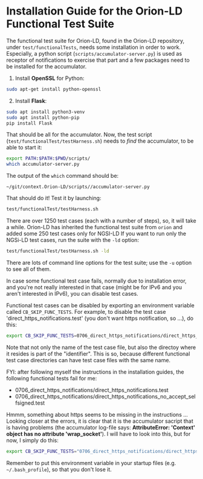# Installation Guide for the Orion-LD Functional Test Suite

The functional test suite for Orion-LD, found in the Orion-LD repository, under `test/functionalTests`, needs some installation in order to work.
Especially, a python script (`scripts/accumulator-server.py`) is used as receptor of notifications to exercise that part and a few packages need to be installed 
for the accumulator.

1. Install **OpenSSL** for Python:

```bash
sudo apt-get install python-openssl
```

2. Install **Flask**:

```bash
sudo apt install python3-venv
sudo apt install python-pip
pip install Flask
```

That should be all for the accumulator.
Now, the test script (`test/functionalTest/testHarness.sh`) needs to *find* the accumulator, to be able to start it:

```bash
export PATH:$PATH:$PWD/scripts/
which accumulator-server.py
```

The output of the `which` command should be:

```text
~/git/context.Orion-LD/scripts//accumulator-server.py
```

That should do it!
Test it by launching:
```bash
test/functionalTest/testHarness.sh
```

There are over 1250 test cases (each with a number of steps), so, it will take a while.
Orion-LD has inherited the functional test suite from `orion` and added some 250 test cases only for NGSI-LD
If you want to run only the NGSi-LD test cases, run the suite with the `-ld` option:

```bash
test/functionalTest/testHarness.sh -ld
```

There are lots of command line options for the test suite; use the `-u` option to see all of them.

In case some functional test case fails, normally due to installation error, and you're not really interested in that case (might be for IPv6 and you aren't interested in IPv6),
you can disable test cases.

Functional test cases can be disabled by exporting an environment variable called `CB_SKIP_FUNC_TESTS`.
For example, to disable the test case 'direct_https_notifications.test' (you don't want https notification, so ...), do this:

```bash
export CB_SKIP_FUNC_TESTS=0706_direct_https_notifications/direct_https_notifications.test
```
Note that not only the name of the test case file, but also the directoy where it resides is part of the "identifier".
This is so, because different functional test case directories can have test case files with the same name.

FYI: after following myself the instructions in the installation guides, the following functional tests fail for me:

* 0706_direct_https_notifications/direct_https_notifications.test
* 0706_direct_https_notifications/direct_https_notifications_no_accept_selfsigned.test

Hmmm, something about https seems to be missing in the instructions ...
Looking closer at the errors, it is clear that it is the accumulator sacript that is having problems (the accumulator log-file says: **AttributeError: 'Context' object has no attribute 'wrap_socket'**).
I will have to look into this, but for now, I simply do this:

```bash
export CB_SKIP_FUNC_TESTS="0706_direct_https_notifications/direct_https_notifications.test 0706_direct_https_notifications/direct_https_notifications_no_accept_selfsigned.test"
```

Remember to put this environment variable in your startup files (e.g. `~/.bash_profile`), so that you don't lose it.
